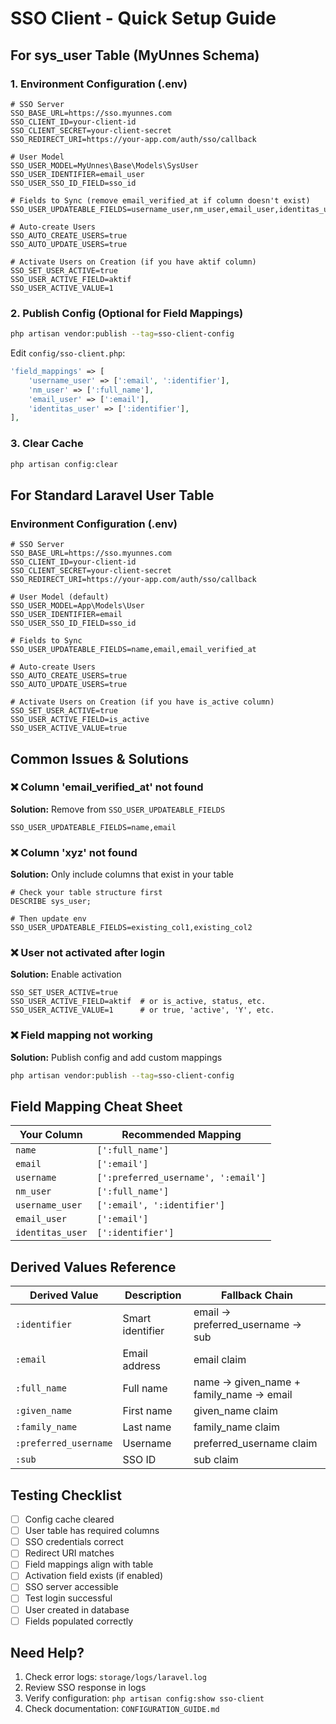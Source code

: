 # SSO Client - Quick Setup Guide

## For sys_user Table (MyUnnes Schema)

### 1. Environment Configuration (.env)

```env
# SSO Server
SSO_BASE_URL=https://sso.myunnes.com
SSO_CLIENT_ID=your-client-id
SSO_CLIENT_SECRET=your-client-secret
SSO_REDIRECT_URI=https://your-app.com/auth/sso/callback

# User Model
SSO_USER_MODEL=MyUnnes\Base\Models\SysUser
SSO_USER_IDENTIFIER=email_user
SSO_USER_SSO_ID_FIELD=sso_id

# Fields to Sync (remove email_verified_at if column doesn't exist)
SSO_USER_UPDATEABLE_FIELDS=username_user,nm_user,email_user,identitas_user

# Auto-create Users
SSO_AUTO_CREATE_USERS=true
SSO_AUTO_UPDATE_USERS=true

# Activate Users on Creation (if you have aktif column)
SSO_SET_USER_ACTIVE=true
SSO_USER_ACTIVE_FIELD=aktif
SSO_USER_ACTIVE_VALUE=1
```

### 2. Publish Config (Optional for Field Mappings)

```bash
php artisan vendor:publish --tag=sso-client-config
```

Edit `config/sso-client.php`:

```php
'field_mappings' => [
    'username_user' => [':email', ':identifier'],
    'nm_user' => [':full_name'],
    'email_user' => [':email'],
    'identitas_user' => [':identifier'],
],
```

### 3. Clear Cache

```bash
php artisan config:clear
```

## For Standard Laravel User Table

### Environment Configuration (.env)

```env
# SSO Server
SSO_BASE_URL=https://sso.myunnes.com
SSO_CLIENT_ID=your-client-id
SSO_CLIENT_SECRET=your-client-secret
SSO_REDIRECT_URI=https://your-app.com/auth/sso/callback

# User Model (default)
SSO_USER_MODEL=App\Models\User
SSO_USER_IDENTIFIER=email
SSO_USER_SSO_ID_FIELD=sso_id

# Fields to Sync
SSO_USER_UPDATEABLE_FIELDS=name,email,email_verified_at

# Auto-create Users
SSO_AUTO_CREATE_USERS=true
SSO_AUTO_UPDATE_USERS=true

# Activate Users on Creation (if you have is_active column)
SSO_SET_USER_ACTIVE=true
SSO_USER_ACTIVE_FIELD=is_active
SSO_USER_ACTIVE_VALUE=true
```

## Common Issues & Solutions

### ❌ Column 'email_verified_at' not found
**Solution:** Remove from `SSO_USER_UPDATEABLE_FIELDS`
```env
SSO_USER_UPDATEABLE_FIELDS=name,email
```

### ❌ Column 'xyz' not found
**Solution:** Only include columns that exist in your table
```env
# Check your table structure first
DESCRIBE sys_user;

# Then update env
SSO_USER_UPDATEABLE_FIELDS=existing_col1,existing_col2
```

### ❌ User not activated after login
**Solution:** Enable activation
```env
SSO_SET_USER_ACTIVE=true
SSO_USER_ACTIVE_FIELD=aktif  # or is_active, status, etc.
SSO_USER_ACTIVE_VALUE=1      # or true, 'active', 'Y', etc.
```

### ❌ Field mapping not working
**Solution:** Publish config and add custom mappings
```bash
php artisan vendor:publish --tag=sso-client-config
```

## Field Mapping Cheat Sheet

| Your Column | Recommended Mapping |
|-------------|-------------------|
| `name` | `[':full_name']` |
| `email` | `[':email']` |
| `username` | `[':preferred_username', ':email']` |
| `nm_user` | `[':full_name']` |
| `username_user` | `[':email', ':identifier']` |
| `email_user` | `[':email']` |
| `identitas_user` | `[':identifier']` |

## Derived Values Reference

| Derived Value | Description | Fallback Chain |
|--------------|-------------|----------------|
| `:identifier` | Smart identifier | email → preferred_username → sub |
| `:email` | Email address | email claim |
| `:full_name` | Full name | name → given_name + family_name → email |
| `:given_name` | First name | given_name claim |
| `:family_name` | Last name | family_name claim |
| `:preferred_username` | Username | preferred_username claim |
| `:sub` | SSO ID | sub claim |

## Testing Checklist

- [ ] Config cache cleared
- [ ] User table has required columns
- [ ] SSO credentials correct
- [ ] Redirect URI matches
- [ ] Field mappings align with table
- [ ] Activation field exists (if enabled)
- [ ] SSO server accessible
- [ ] Test login successful
- [ ] User created in database
- [ ] Fields populated correctly

## Need Help?

1. Check error logs: `storage/logs/laravel.log`
2. Review SSO response in logs
3. Verify configuration: `php artisan config:show sso-client`
4. Check documentation: `CONFIGURATION_GUIDE.md`
